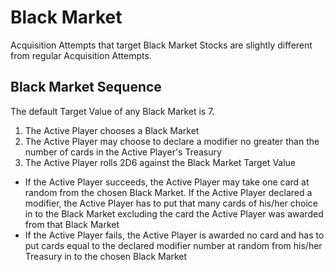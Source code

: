 # Black Market

Acquisition Attempts that target Black Market Stocks are slightly different from regular Acquisition Attempts.

## Black Market Sequence

The default Target Value of any Black Market is 7.

1. The Active Player chooses a Black Market
2. The Active Player may choose to declare a modifier no greater than the number of cards in the Active Player's Treasury
3. The Active Player rolls 2D6 against the Black Market Target Value
  * If the Active Player succeeds, the Active Player may take one card at random from the chosen Black Market. If the Active Player declared a modifier, the Active Player has to put that many cards of his/her choice in to the Black Market excluding the card the Active Player was awarded from that Black Market
  * If the Active Player fails, the Active Player is awarded no card and has to put cards equal to the declared modifier number at random from his/her Treasury in to the chosen Black Market
